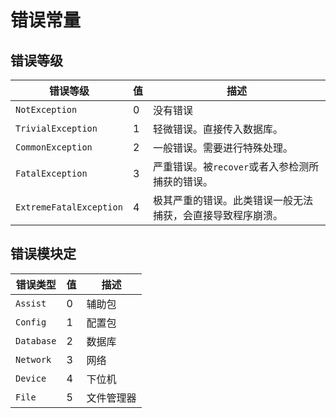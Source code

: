 # 错误常量

## 错误等级

| 错误等级                    | 值 | 描述                            |
|-------------------------|---|-------------------------------|
| `NotException`          | 0 | 没有错误                          |
| `TrivialException`      | 1 | 轻微错误。直接传入数据库。                 |
| `CommonException`       | 2 | 一般错误。需要进行特殊处理。                |
| `FatalException`        | 3 | 严重错误。被`recover`或者入参检测所捕获的错误。  |
| `ExtremeFatalException` | 4 | 极其严重的错误。此类错误一般无法捕获，会直接导致程序崩溃。 |

## 错误模块定

| 错误类型       | 值 | 描述    |
|------------|---|-------|
| `Assist`   | 0 | 辅助包   |
| `Config`   | 1 | 配置包   |
| `Database` | 2 | 数据库   |
| `Network`  | 3 | 网络    |
| `Device`   | 4 | 下位机   |
| `File`     | 5 | 文件管理器 |